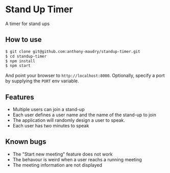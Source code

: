 # Stand Up Timer

A timer for stand ups

## How to use

```bash
$ git clone git@github.com:anthony-maudry/standup-timer.git
$ cd standup-timer
$ npm install
$ npm start
```

And point your browser to `http://localhost:8000`. Optionally, specify
a port by supplying the `PORT` env variable.

## Features

- Multiple users can join a stand-up
- Each user defines a user name and the name of the stand-up to join
- The application will randomly design a user to speak.
- Each user has two minutes to speak

## Known bugs

- The "Start new meeting" feature does not work
- The behavour is weird when a user reachs a running meeting
- The meeting information are not displayed
